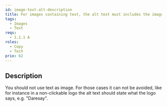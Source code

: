 ```yaml
---
id: image-text-alt-description
title: For images containing text, the alt text must includes the image's text
tags:
  - Images
  - Text
reqs:
  - 1.1.1 A
roles:
  - Copy
  - Tech
prio: 62
---
```


## Description

You should not use text as image. For those cases it can not be avoided, like for instance in a non-clickable logo the alt text should state what the logo says, e.g. "Daresay".
